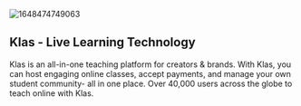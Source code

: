 ![1648474749063](https://user-images.githubusercontent.com/53378089/183265990-e5ed95e0-8d31-4f12-9620-52e28f482ad6.jpeg)

## Klas - Live Learning Technology

Klas is an all-in-one teaching platform for creators & brands. With Klas, you can host engaging online classes, accept payments, and manage your own student community- all in one place. Over 40,000 users across the globe to teach online with Klas.
